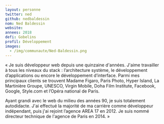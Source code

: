 ```yaml
---
layout: personne
twitter: ned
github: nedbaldessin
nom: Ned Baldessin
website:
annees: 2018
defi: Gobelins
profil: Développement
images:
  - /img/communaute/Ned-Baldessin.png
---
```


« Je suis développeur web depuis une quinzaine d'années. J'aime 
travailler à tous les niveaux du stack : l’architecture système,
le développement d’applications ou encore le développement
d’interface. Parmi mes principaux clients se trouvent Madame Figaro,
Paris Photo, Hyper Island, La Martinière Groupe, UNESCO, Virgin
Mobile, Doha Film Institute, Facebook, Google, Style.com et l’Opéra
national de Paris.

Ayant grandi avec le web du milieu des années 90, je suis totalement
autodidacte. J'ai effectué la majorité de ma carrière comme
développeur indépendant, puis j'ai rejoint l’agence AREA 17 en 2012. 
Je suis nommé directeur technique de l'agence de Paris en 2014. » 
